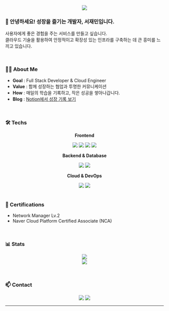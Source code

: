 <div align="center">
  <img src="https://capsule-render.vercel.app/api?type=slice&color=1BC5F1&height=150&section=header&text=JaeMin%20Seo&fontSize=50&fontColor=ffffff&animation=fadeIn"/>
</div>

### 👋 안녕하세요! 성장을 즐기는 개발자, 서재민입니다.

사용자에게 좋은 경험을 주는 서비스를 만들고 싶습니다.  
클라우드 기술을 활용하여 안정적이고 확장성 있는 인프라를 구축하는 데 큰 흥미를 느끼고 있습니다.

<br/>

### 👨‍💻 About Me
- **Goal** : Full Stack Developer & Cloud Engineer
- **Value** : 함께 성장하는 협업과 투명한 커뮤니케이션
- **How** : 매일의 학습을 기록하고, 작은 성공을 쌓아나갑니다.
- **Blog** : [Notion에서 성장 기록 보기](https://www.notion.so/Library_Min-s-Library-1d4ebef145e3808cb050f5a72dbafbe1)

<br/>

### 🛠️ Techs
<div align="center">
  <p><strong>Frontend</strong></p>
  <img src="https://img.shields.io/badge/HTML5-E34F26?style=flat-square&logo=html5&logoColor=white"/> 
  <img src="https://img.shields.io/badge/CSS3-1572B6?style=flat-square&logo=css3&logoColor=white"/> 
  <img src="https://img.shields.io/badge/JavaScript-F7DF1E?style=flat-square&logo=javascript&logoColor=black"/> 
  <img src="https://img.shields.io/badge/React-61DAFB?style=flat-square&logo=react&logoColor=black"/>
  <p><strong>Backend & Database</strong></p>
  <img src="https://img.shields.io/badge/Node.js-339933?style=flat-square&logo=node.js&logoColor=white"/>
  <img src="https://img.shields.io/badge/MySQL-4479A1?style=flat-square&logo=mysql&logoColor=white"/>
  <p><strong>Cloud & DevOps</strong></p>
  <img src="https://img.shields.io/badge/Naver Cloud-03C75A?style=flat-square&logo=naver&logoColor=white"/>
  <img src="https://img.shields.io/badge/Docker-2496ED?style=flat-square&logo=docker&logoColor=white"/>
</div>

<br/>

### 📜 Certifications
- Network Manager Lv.2
- Naver Cloud Platform Certified Associate (NCA)

<br/>

### 📊 Stats
<p align="center">
  <img src="https://github-readme-stats.vercel.app/api/top-langs/?username=library-min&layout=compact&theme=vision-friendly-dark&hide_border=true&langs_count=6" /><br/>
  <img src="https://github-readme-stats.vercel.app/api?username=library-min&show_icons=true&theme=vision-friendly-dark&hide_border=true" />
</p>

<br/>

### 📫 Contact
<p align="center">
  <a href="mailto:library_mini@outlook.com"><img src="https://img.shields.io/badge/Mail-0078D4?style=flat-square&logo=microsoft-outlook&logoColor=white"></a>
  <a href="https://www.notion.so/Library_Min-s-Library-1d4ebef145e3808cb050f5a72dbafbe1"><img src="https://img.shields.io/badge/Notion-000000?style=flat-square&logo=notion&logoColor=white"></a>
</p>

---
